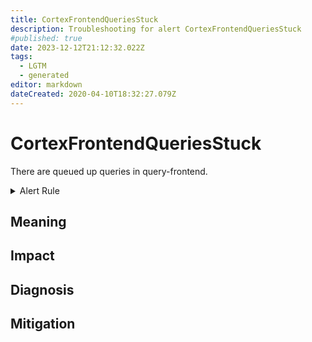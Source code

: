 ```yaml
---
title: CortexFrontendQueriesStuck
description: Troubleshooting for alert CortexFrontendQueriesStuck
#published: true
date: 2023-12-12T21:12:32.022Z
tags: 
  - LGTM
  - generated
editor: markdown
dateCreated: 2020-04-10T18:32:27.079Z
---
```


# CortexFrontendQueriesStuck

There are queued up queries in query-frontend.

<details>
  <summary>Alert Rule</summary>

{{% rule "cortex/coretex-internal.yml" "CortexFrontendQueriesStuck" %}}

{{% comment %}}

```yaml
alert: CortexFrontendQueriesStuck
expr: sum by (job) (cortex_query_frontend_queue_length) > 0
for: 5m
labels:
    severity: critical
annotations:
    summary: Cortex frontend queries stuck (instance {{ $labels.instance }})
    description: |-
        There are queued up queries in query-frontend.
          VALUE = {{ $value }}
          LABELS = {{ $labels }}
    runbook: https://github.com/srerun/prometheus-alerts/blob/main/content/runbooks/coretex-internal/CortexFrontendQueriesStuck.md

```

{{% /comment %}}

</details>


## Meaning
[//]: # "Short paragraph that explains what the alert means"


## Impact
[//]: # "What could / will happen if the alert is not addressed"



## Diagnosis
[//]: # "Steps to take to identify the cause of the problem"



## Mitigation
[//]: # "The steps necessary to resolve the alert"
